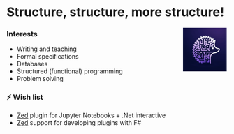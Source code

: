 # Structure, structure, more structure!

<img src="./logo_smaller.png" width="100" height="100" align="right" alt="structured-sharpie">

### Interests
- Writing and teaching
- Formal specifications
- Databases
- Structured (functional) programming
- Problem solving

### ⚡ Wish list
- [Zed][zed] plugin for Jupyter Notebooks + .Net interactive
- [Zed][zed] support for developing plugins with F#

[zed]: https://github.com/zed-industries/zed
